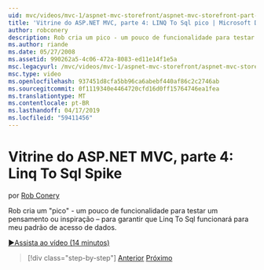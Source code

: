 ```yaml
---
uid: mvc/videos/mvc-1/aspnet-mvc-storefront/aspnet-mvc-storefront-part-4-linq-to-sql-spike
title: 'Vitrine do ASP.NET MVC, parte 4: LINQ To Sql pico | Microsoft Docs'
author: robconery
description: Rob cria um pico - um pouco de funcionalidade para testar um pensamento ou inspiração – para garantir que Linq To Sql funcionará para meu padrão de acesso de dados.
ms.author: riande
ms.date: 05/27/2008
ms.assetid: 990262a5-4c06-472a-8083-ed11e14f1e5a
msc.legacyurl: /mvc/videos/mvc-1/aspnet-mvc-storefront/aspnet-mvc-storefront-part-4-linq-to-sql-spike
msc.type: video
ms.openlocfilehash: 937451d8cfa5bb96ca6abebf440af86c2c2746ab
ms.sourcegitcommit: 0f1119340e4464720cfd16d0ff15764746ea1fea
ms.translationtype: MT
ms.contentlocale: pt-BR
ms.lasthandoff: 04/17/2019
ms.locfileid: "59411456"
---
```

# <a name="aspnet-mvc-storefront-part-4-linq-to-sql-spike"></a>Vitrine do ASP.NET MVC, parte 4: Linq To Sql Spike

por [Rob Conery](https://github.com/robconery)

Rob cria um "pico" - um pouco de funcionalidade para testar um pensamento ou inspiração – para garantir que Linq To Sql funcionará para meu padrão de acesso de dados.

[&#9654;Assista ao vídeo (14 minutos)](https://channel9.msdn.com/Blogs/ASP-NET-Site-Videos/aspnet-mvc-storefront-part-4-linq-to-sql-spike)

> [!div class="step-by-step"]
> [Anterior](aspnet-mvc-storefront-part-3-pipes-and-filters.md)
> [Próximo](aspnet-mvc-storefront-part-5-globalization.md)
